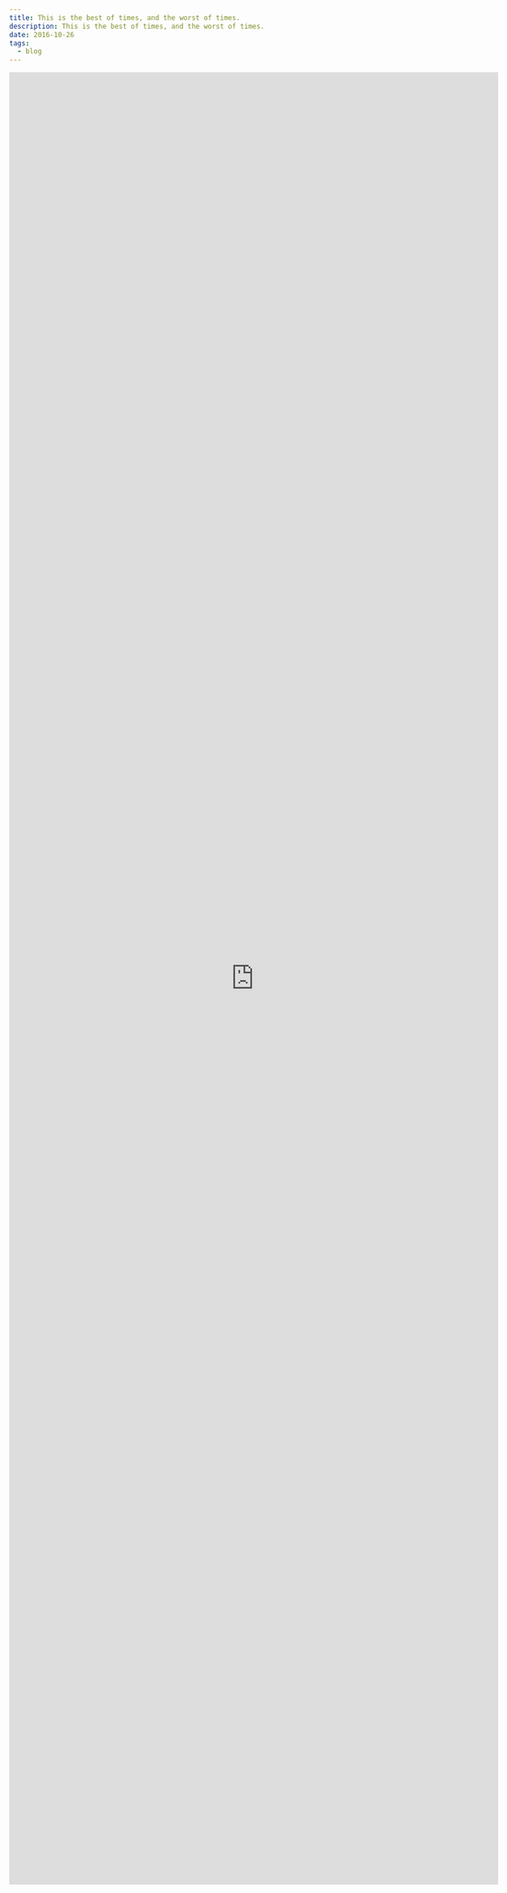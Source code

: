 ```yaml
---
title: This is the best of times, and the worst of times.
description: This is the best of times, and the worst of times.
date: 2016-10-26
tags:
  - blog
---
```

<body style="margin:0">
<iframe src="https://notapastor.tumblr.com/post/152355989737/this-is-the-best-of-times-and-the-worst-of-times" style="border: none; width: 90vw; height: 80vh"></iframe>